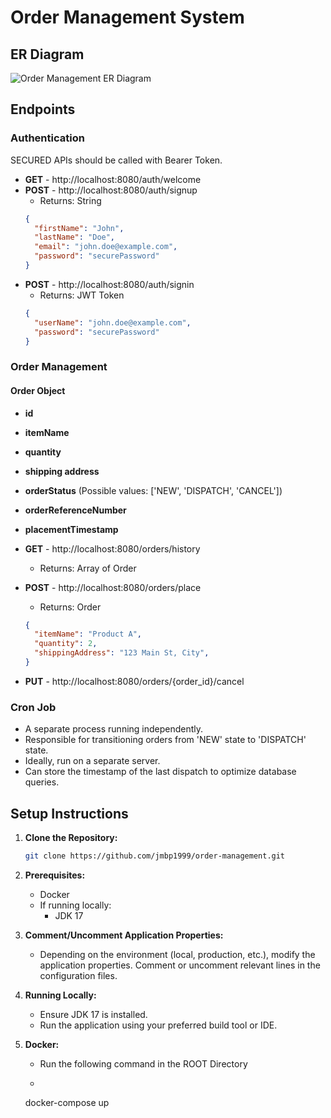 # Order Management System

## ER Diagram
![Order Management ER Diagram](https://github.com/jmbp1999/order-management/assets/108087237/52349cff-ccc3-47d5-b9de-b2ba2e50dd68)

## Endpoints

### Authentication
SECURED APIs should be called with Bearer Token.

- **GET** - http://localhost:8080/auth/welcome
- **POST** - http://localhost:8080/auth/signup
  - Returns: String
  ```json
  {
    "firstName": "John",
    "lastName": "Doe",
    "email": "john.doe@example.com",
    "password": "securePassword"
  }
  ```
- **POST** - http://localhost:8080/auth/signin
  - Returns: JWT Token
  ```json
  {
    "userName": "john.doe@example.com",
    "password": "securePassword"
  }
  ```

### Order Management

#### Order Object
- **id**
- **itemName**
- **quantity**
- **shipping address**
- **orderStatus** (Possible values: ['NEW', 'DISPATCH', 'CANCEL'])
- **orderReferenceNumber**
- **placementTimestamp**

- **GET** - http://localhost:8080/orders/history
  - Returns: Array of Order
- **POST** - http://localhost:8080/orders/place
  - Returns: Order
  ```json
  {
    "itemName": "Product A",
    "quantity": 2,
    "shippingAddress": "123 Main St, City",
  }
  ```
- **PUT** - http://localhost:8080/orders/{order_id}/cancel

### Cron Job

- A separate process running independently.
- Responsible for transitioning orders from 'NEW' state to 'DISPATCH' state.
- Ideally, run on a separate server.
- Can store the timestamp of the last dispatch to optimize database queries.

## Setup Instructions

1. **Clone the Repository:**
   ```bash
   git clone https://github.com/jmbp1999/order-management.git
   ```

2. **Prerequisites:**
   - Docker
   - If running locally:
     - JDK 17

3. **Comment/Uncomment Application Properties:**
   - Depending on the environment (local, production, etc.), modify the application properties. Comment or uncomment relevant lines in the configuration files.

4. **Running Locally:**
   - Ensure JDK 17 is installed.
   - Run the application using your preferred build tool or IDE.

5. **Docker:**
   - Run the following command in the ROOT Directory
   -    ```bash
    docker-compose up
   ```
